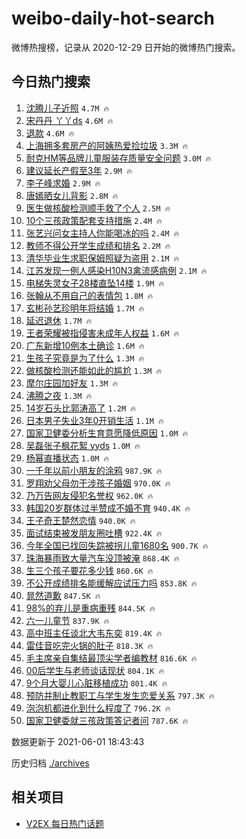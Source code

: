 # weibo-daily-hot-search

微博热搜榜，记录从 2020-12-29 日开始的微博热门搜索。

## 今日热门搜索

<!-- BEGIN -->

1. [沈腾儿子近照](https://s.weibo.com/weibo?q=%23%E6%B2%88%E8%85%BE%E5%84%BF%E5%AD%90%E8%BF%91%E7%85%A7%23&Refer=top) `4.7M 🔥`
1. [宋丹丹 丫丫ds](https://s.weibo.com/weibo?q=%E5%AE%8B%E4%B8%B9%E4%B8%B9%20%E4%B8%AB%E4%B8%ABds&Refer=top) `4.6M 🔥`
1. [退款](https://s.weibo.com/weibo?q=%E9%80%80%E6%AC%BE&Refer=top) `4.6M 🔥`
1. [上海拥多套房产的阿姨热爱捡垃圾](https://s.weibo.com/weibo?q=%23%E4%B8%8A%E6%B5%B7%E6%8B%A5%E5%A4%9A%E5%A5%97%E6%88%BF%E4%BA%A7%E7%9A%84%E9%98%BF%E5%A7%A8%E7%83%AD%E7%88%B1%E6%8D%A1%E5%9E%83%E5%9C%BE%23&Refer=top) `3.3M 🔥`
1. [耐克HM等品牌儿童服装存质量安全问题](https://s.weibo.com/weibo?q=%23%E8%80%90%E5%85%8BHM%E7%AD%89%E5%93%81%E7%89%8C%E5%84%BF%E7%AB%A5%E6%9C%8D%E8%A3%85%E5%AD%98%E8%B4%A8%E9%87%8F%E5%AE%89%E5%85%A8%E9%97%AE%E9%A2%98%23&Refer=top) `3.0M 🔥`
1. [建议延长产假至3年](https://s.weibo.com/weibo?q=%E5%BB%BA%E8%AE%AE%E5%BB%B6%E9%95%BF%E4%BA%A7%E5%81%87%E8%87%B33%E5%B9%B4&Refer=top) `2.9M 🔥`
1. [李子峰求婚](https://s.weibo.com/weibo?q=%23%E6%9D%8E%E5%AD%90%E5%B3%B0%E6%B1%82%E5%A9%9A%23&Refer=top) `2.9M 🔥`
1. [唐嫣晒女儿背影](https://s.weibo.com/weibo?q=%23%E5%94%90%E5%AB%A3%E6%99%92%E5%A5%B3%E5%84%BF%E8%83%8C%E5%BD%B1%23&Refer=top) `2.8M 🔥`
1. [医生做核酸检测顺手救了个人](https://s.weibo.com/weibo?q=%23%E5%8C%BB%E7%94%9F%E5%81%9A%E6%A0%B8%E9%85%B8%E6%A3%80%E6%B5%8B%E9%A1%BA%E6%89%8B%E6%95%91%E4%BA%86%E4%B8%AA%E4%BA%BA%23&Refer=top) `2.5M 🔥`
1. [10个三孩政策配套支持措施](https://s.weibo.com/weibo?q=%2310%E4%B8%AA%E4%B8%89%E5%AD%A9%E6%94%BF%E7%AD%96%E9%85%8D%E5%A5%97%E6%94%AF%E6%8C%81%E6%8E%AA%E6%96%BD%23&Refer=top) `2.4M 🔥`
1. [张艺兴问女主持人你能喝冰的吗](https://s.weibo.com/weibo?q=%23%E5%BC%A0%E8%89%BA%E5%85%B4%E9%97%AE%E5%A5%B3%E4%B8%BB%E6%8C%81%E4%BA%BA%E4%BD%A0%E8%83%BD%E5%96%9D%E5%86%B0%E7%9A%84%E5%90%97%23&Refer=top) `2.4M 🔥`
1. [教师不得公开学生成绩和排名](https://s.weibo.com/weibo?q=%23%E6%95%99%E5%B8%88%E4%B8%8D%E5%BE%97%E5%85%AC%E5%BC%80%E5%AD%A6%E7%94%9F%E6%88%90%E7%BB%A9%E5%92%8C%E6%8E%92%E5%90%8D%23&Refer=top) `2.2M 🔥`
1. [清华毕业生求职保姆照疑为盗用](https://s.weibo.com/weibo?q=%23%E6%B8%85%E5%8D%8E%E6%AF%95%E4%B8%9A%E7%94%9F%E6%B1%82%E8%81%8C%E4%BF%9D%E5%A7%86%E7%85%A7%E7%96%91%E4%B8%BA%E7%9B%97%E7%94%A8%23&Refer=top) `2.1M 🔥`
1. [江苏发现一例人感染H10N3禽流感病例](https://s.weibo.com/weibo?q=%23%E6%B1%9F%E8%8B%8F%E5%8F%91%E7%8E%B0%E4%B8%80%E4%BE%8B%E4%BA%BA%E6%84%9F%E6%9F%93H10N3%E7%A6%BD%E6%B5%81%E6%84%9F%E7%97%85%E4%BE%8B%23&Refer=top) `2.1M 🔥`
1. [电梯失灵女子28楼直坠14楼](https://s.weibo.com/weibo?q=%23%E7%94%B5%E6%A2%AF%E5%A4%B1%E7%81%B5%E5%A5%B3%E5%AD%9028%E6%A5%BC%E7%9B%B4%E5%9D%A014%E6%A5%BC%23&Refer=top) `1.9M 🔥`
1. [张翰从不用自己的表情包](https://s.weibo.com/weibo?q=%23%E5%BC%A0%E7%BF%B0%E4%BB%8E%E4%B8%8D%E7%94%A8%E8%87%AA%E5%B7%B1%E7%9A%84%E8%A1%A8%E6%83%85%E5%8C%85%23&Refer=top) `1.8M 🔥`
1. [玄彬孙艺珍明年将结婚](https://s.weibo.com/weibo?q=%23%E7%8E%84%E5%BD%AC%E5%AD%99%E8%89%BA%E7%8F%8D%E6%98%8E%E5%B9%B4%E5%B0%86%E7%BB%93%E5%A9%9A%23&Refer=top) `1.7M 🔥`
1. [延迟退休](https://s.weibo.com/weibo?q=%E5%BB%B6%E8%BF%9F%E9%80%80%E4%BC%91&Refer=top) `1.7M 🔥`
1. [王者荣耀被指侵害未成年人权益](https://s.weibo.com/weibo?q=%23%E7%8E%8B%E8%80%85%E8%8D%A3%E8%80%80%E8%A2%AB%E6%8C%87%E4%BE%B5%E5%AE%B3%E6%9C%AA%E6%88%90%E5%B9%B4%E4%BA%BA%E6%9D%83%E7%9B%8A%23&Refer=top) `1.6M 🔥`
1. [广东新增10例本土确诊](https://s.weibo.com/weibo?q=%23%E5%B9%BF%E4%B8%9C%E6%96%B0%E5%A2%9E10%E4%BE%8B%E6%9C%AC%E5%9C%9F%E7%A1%AE%E8%AF%8A%23&Refer=top) `1.6M 🔥`
1. [生孩子究竟是为了什么](https://s.weibo.com/weibo?q=%23%E7%94%9F%E5%AD%A9%E5%AD%90%E7%A9%B6%E7%AB%9F%E6%98%AF%E4%B8%BA%E4%BA%86%E4%BB%80%E4%B9%88%23&Refer=top) `1.3M 🔥`
1. [做核酸检测还能如此的尴尬](https://s.weibo.com/weibo?q=%23%E5%81%9A%E6%A0%B8%E9%85%B8%E6%A3%80%E6%B5%8B%E8%BF%98%E8%83%BD%E5%A6%82%E6%AD%A4%E7%9A%84%E5%B0%B4%E5%B0%AC%23&Refer=top) `1.3M 🔥`
1. [摩尔庄园加好友](https://s.weibo.com/weibo?q=%23%E6%91%A9%E5%B0%94%E5%BA%84%E5%9B%AD%E5%8A%A0%E5%A5%BD%E5%8F%8B%23&Refer=top) `1.3M 🔥`
1. [沸腾之夜](https://s.weibo.com/weibo?q=%E6%B2%B8%E8%85%BE%E4%B9%8B%E5%A4%9C&Refer=top) `1.3M 🔥`
1. [14岁石头比郭涛高了](https://s.weibo.com/weibo?q=%2314%E5%B2%81%E7%9F%B3%E5%A4%B4%E6%AF%94%E9%83%AD%E6%B6%9B%E9%AB%98%E4%BA%86%23&Refer=top) `1.2M 🔥`
1. [日本男子失业3年0开销生活](https://s.weibo.com/weibo?q=%23%E6%97%A5%E6%9C%AC%E7%94%B7%E5%AD%90%E5%A4%B1%E4%B8%9A3%E5%B9%B40%E5%BC%80%E9%94%80%E7%94%9F%E6%B4%BB%23&Refer=top) `1.1M 🔥`
1. [国家卫健委分析生育意愿降低原因](https://s.weibo.com/weibo?q=%23%E5%9B%BD%E5%AE%B6%E5%8D%AB%E5%81%A5%E5%A7%94%E5%88%86%E6%9E%90%E7%94%9F%E8%82%B2%E6%84%8F%E6%84%BF%E9%99%8D%E4%BD%8E%E5%8E%9F%E5%9B%A0%23&Refer=top) `1.0M 🔥`
1. [吴磊张子枫花絮 yyds](https://s.weibo.com/weibo?q=%E5%90%B4%E7%A3%8A%E5%BC%A0%E5%AD%90%E6%9E%AB%E8%8A%B1%E7%B5%AE%20yyds&Refer=top) `1.0M 🔥`
1. [杨幂直播状态](https://s.weibo.com/weibo?q=%23%E6%9D%A8%E5%B9%82%E7%9B%B4%E6%92%AD%E7%8A%B6%E6%80%81%23&Refer=top) `1.0M 🔥`
1. [一千年以前小朋友的涂鸦](https://s.weibo.com/weibo?q=%23%E4%B8%80%E5%8D%83%E5%B9%B4%E4%BB%A5%E5%89%8D%E5%B0%8F%E6%9C%8B%E5%8F%8B%E7%9A%84%E6%B6%82%E9%B8%A6%23&Refer=top) `987.9K 🔥`
1. [罗翔劝父母勿干涉孩子婚姻](https://s.weibo.com/weibo?q=%23%E7%BD%97%E7%BF%94%E5%8A%9D%E7%88%B6%E6%AF%8D%E5%8B%BF%E5%B9%B2%E6%B6%89%E5%AD%A9%E5%AD%90%E5%A9%9A%E5%A7%BB%23&Refer=top) `970.0K 🔥`
1. [乃万告网友侵犯名誉权](https://s.weibo.com/weibo?q=%23%E4%B9%83%E4%B8%87%E5%91%8A%E7%BD%91%E5%8F%8B%E4%BE%B5%E7%8A%AF%E5%90%8D%E8%AA%89%E6%9D%83%23&Refer=top) `962.0K 🔥`
1. [韩国20岁群体过半赞成不婚不育](https://s.weibo.com/weibo?q=%23%E9%9F%A9%E5%9B%BD20%E5%B2%81%E7%BE%A4%E4%BD%93%E8%BF%87%E5%8D%8A%E8%B5%9E%E6%88%90%E4%B8%8D%E5%A9%9A%E4%B8%8D%E8%82%B2%23&Refer=top) `940.4K 🔥`
1. [王子奇王楚然恋情](https://s.weibo.com/weibo?q=%23%E7%8E%8B%E5%AD%90%E5%A5%87%E7%8E%8B%E6%A5%9A%E7%84%B6%E6%81%8B%E6%83%85%23&Refer=top) `940.0K 🔥`
1. [面试结束被发朋友圈吐槽](https://s.weibo.com/weibo?q=%23%E9%9D%A2%E8%AF%95%E7%BB%93%E6%9D%9F%E8%A2%AB%E5%8F%91%E6%9C%8B%E5%8F%8B%E5%9C%88%E5%90%90%E6%A7%BD%23&Refer=top) `922.4K 🔥`
1. [今年全国已找回失踪被拐儿童1680名](https://s.weibo.com/weibo?q=%23%E4%BB%8A%E5%B9%B4%E5%85%A8%E5%9B%BD%E5%B7%B2%E6%89%BE%E5%9B%9E%E5%A4%B1%E8%B8%AA%E8%A2%AB%E6%8B%90%E5%84%BF%E7%AB%A51680%E5%90%8D%23&Refer=top) `900.7K 🔥`
1. [珠海暴雨致大量汽车没顶被淹](https://s.weibo.com/weibo?q=%23%E7%8F%A0%E6%B5%B7%E6%9A%B4%E9%9B%A8%E8%87%B4%E5%A4%A7%E9%87%8F%E6%B1%BD%E8%BD%A6%E6%B2%A1%E9%A1%B6%E8%A2%AB%E6%B7%B9%23&Refer=top) `868.4K 🔥`
1. [生三个孩子要花多少钱](https://s.weibo.com/weibo?q=%23%E7%94%9F%E4%B8%89%E4%B8%AA%E5%AD%A9%E5%AD%90%E8%A6%81%E8%8A%B1%E5%A4%9A%E5%B0%91%E9%92%B1%23&Refer=top) `860.6K 🔥`
1. [不公开成绩排名能缓解应试压力吗](https://s.weibo.com/weibo?q=%23%E4%B8%8D%E5%85%AC%E5%BC%80%E6%88%90%E7%BB%A9%E6%8E%92%E5%90%8D%E8%83%BD%E7%BC%93%E8%A7%A3%E5%BA%94%E8%AF%95%E5%8E%8B%E5%8A%9B%E5%90%97%23&Refer=top) `853.8K 🔥`
1. [晁然道歉](https://s.weibo.com/weibo?q=%23%E6%99%81%E7%84%B6%E9%81%93%E6%AD%89%23&Refer=top) `847.5K 🔥`
1. [98%的弃儿是重病重残](https://s.weibo.com/weibo?q=%2398%25%E7%9A%84%E5%BC%83%E5%84%BF%E6%98%AF%E9%87%8D%E7%97%85%E9%87%8D%E6%AE%8B%23&Refer=top) `844.5K 🔥`
1. [六一儿童节](https://s.weibo.com/weibo?q=%23%E5%85%AD%E4%B8%80%E5%84%BF%E7%AB%A5%E8%8A%82%23&Refer=top) `837.9K 🔥`
1. [高中班主任谈北大韦东奕](https://s.weibo.com/weibo?q=%23%E9%AB%98%E4%B8%AD%E7%8F%AD%E4%B8%BB%E4%BB%BB%E8%B0%88%E5%8C%97%E5%A4%A7%E9%9F%A6%E4%B8%9C%E5%A5%95%23&Refer=top) `819.4K 🔥`
1. [雷佳音吃完火锅的肚子](https://s.weibo.com/weibo?q=%23%E9%9B%B7%E4%BD%B3%E9%9F%B3%E5%90%83%E5%AE%8C%E7%81%AB%E9%94%85%E7%9A%84%E8%82%9A%E5%AD%90%23&Refer=top) `818.3K 🔥`
1. [毛主席亲自集结最顶尖学者编教材](https://s.weibo.com/weibo?q=%23%E6%AF%9B%E4%B8%BB%E5%B8%AD%E4%BA%B2%E8%87%AA%E9%9B%86%E7%BB%93%E6%9C%80%E9%A1%B6%E5%B0%96%E5%AD%A6%E8%80%85%E7%BC%96%E6%95%99%E6%9D%90%23&Refer=top) `816.6K 🔥`
1. [00后学生与老师谈话现状](https://s.weibo.com/weibo?q=%2300%E5%90%8E%E5%AD%A6%E7%94%9F%E4%B8%8E%E8%80%81%E5%B8%88%E8%B0%88%E8%AF%9D%E7%8E%B0%E7%8A%B6%23&Refer=top) `804.1K 🔥`
1. [9个月大婴儿心脏移植成功](https://s.weibo.com/weibo?q=%239%E4%B8%AA%E6%9C%88%E5%A4%A7%E5%A9%B4%E5%84%BF%E5%BF%83%E8%84%8F%E7%A7%BB%E6%A4%8D%E6%88%90%E5%8A%9F%23&Refer=top) `801.4K 🔥`
1. [预防并制止教职工与学生发生恋爱关系](https://s.weibo.com/weibo?q=%23%E9%A2%84%E9%98%B2%E5%B9%B6%E5%88%B6%E6%AD%A2%E6%95%99%E8%81%8C%E5%B7%A5%E4%B8%8E%E5%AD%A6%E7%94%9F%E5%8F%91%E7%94%9F%E6%81%8B%E7%88%B1%E5%85%B3%E7%B3%BB%23&Refer=top) `797.3K 🔥`
1. [泡泡机都进化到什么程度了](https://s.weibo.com/weibo?q=%23%E6%B3%A1%E6%B3%A1%E6%9C%BA%E9%83%BD%E8%BF%9B%E5%8C%96%E5%88%B0%E4%BB%80%E4%B9%88%E7%A8%8B%E5%BA%A6%E4%BA%86%23&Refer=top) `796.2K 🔥`
1. [国家卫健委就三孩政策答记者问](https://s.weibo.com/weibo?q=%23%E5%9B%BD%E5%AE%B6%E5%8D%AB%E5%81%A5%E5%A7%94%E5%B0%B1%E4%B8%89%E5%AD%A9%E6%94%BF%E7%AD%96%E7%AD%94%E8%AE%B0%E8%80%85%E9%97%AE%23&Refer=top) `787.6K 🔥`

数据更新于 2021-06-01 18:43:43

<!-- END -->

历史归档 [./archives](./archives)

## 相关项目

- [V2EX 每日热门话题](https://github.com/boojack/v2ex-daily-hot-topic)
